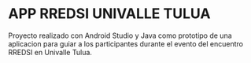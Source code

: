 # APP RREDSI UNIVALLE TULUA
Proyecto realizado con Android Studio y Java como prototipo de una aplicacion para guiar a los participantes durante el evento del encuentro RREDSI en Univalle Tulua.
